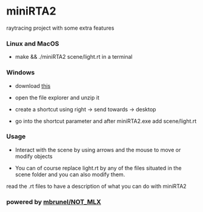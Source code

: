 # miniRTA2 

raytracing project with some extra features

### Linux and MacOS

- make && ./miniRTA2 scene/light.rt in a terminal

### Windows

- download [this](https://github.com/42A2/miniRTA2/releases/tag/v1.0.0)

- open the file explorer and unzip it

- create a shortcut using right -> send towards -> desktop

- go into the shortcut parameter and after miniRTA2.exe add scene/light.rt

### Usage

- Interact with the scene by using arrows and the mouse to move or modify objects

- You can of course replace light.rt by any of the files situated in the scene folder and you can also modify them.
  
read the .rt files to have a description of what you can do with miniRTA2

### powered by [mbrunel/NOT_MLX](https://github.com/mbrunel/NOT_MLX)
